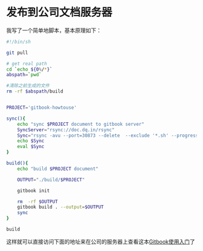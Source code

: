 # 发布到公司文档服务器

我写了一个简单地脚本，基本原理如下：

```bash
#!/bin/sh

git pull

# get real path
cd `echo ${0%/*}`
abspath=`pwd`

#清除之前生成的文件
rm -rf $abspath/build


PROJECT='gitbook-howtouse'

sync(){
    echo "sync $PROJECT document to gitbook server"
    SyncServer="rsync://doc.dq.in/rsync"
    Sync="rsync -avu --port=30873 --delete  --exclude '*.sh' --progress $abspath/build/$PROJECT $SyncServer/PATH/"
    echo $Sync
    eval $Sync
}

build(){
    echo "build $PROJECT document"

    OUTPUT="./build/$PROJECT"

    gitbook init

    rm  -rf $OUTPUT
    gitbook build . --output=$OUTPUT
    sync
}

build
```

这样就可以直接访问下面的地址来在公司的服务器上查看这本[Gitbook使用入门](http://doc.dq.in/gitbook-howtouse/index.html)了
